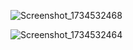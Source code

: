 ![Screenshot_1734532468](https://github.com/user-attachments/assets/cf772d87-b092-46ba-8289-3a0fa95db353)


![Screenshot_1734532464](https://github.com/user-attachments/assets/10e7d769-3819-4002-9cb5-0add05a81e78)
